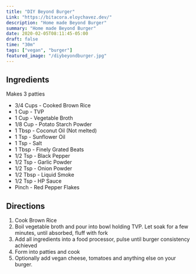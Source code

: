```yaml
---
title: "DIY Beyond Burger"
Link: "https://bitacora.eloychavez.dev/"
description: "Home made Beyond Burger"
summary: "Home made Beyond Burger"
date: 2020-02-05T08:11:45-05:00
draft: false
time: "30m"
tags: ["vegan", "burger"]
featured_image: "/diybeyondburger.jpg"
---
```


## Ingredients

Makes 3 patties 

- 3/4 Cups - Cooked Brown Rice
- 1 Cup - TVP
- 1 Cup - Vegetable Broth
- 1/8 Cup - Potato Starch Powder
- 1 Tbsp - Coconut Oil (Not melted)
- 1 Tsp - Sunflower Oil
- 1 Tsp - Salt
- 1 Tbsp - Finely Grated Beats
- 1/2 Tsp - Black Pepper
- 1/2 Tsp - Garlic Powder
- 1/2 Tsp - Onion Powder
- 1/2 Tbsp - Liquid Smoke
- 1/2 Tsp - HP Sauce
- Pinch - Red Pepper Flakes

## Directions

1. Cook Brown Rice
2. Boil vegetable broth and pour into bowl holding TVP. Let soak for a few minutes, until absorbed, fluff with fork
3. Add all ingredients into a food processor, pulse until burger consistency achieved
4. Form into patties and cook
5. Optionally add vegan cheese, tomatoes and anything else on your burger.

